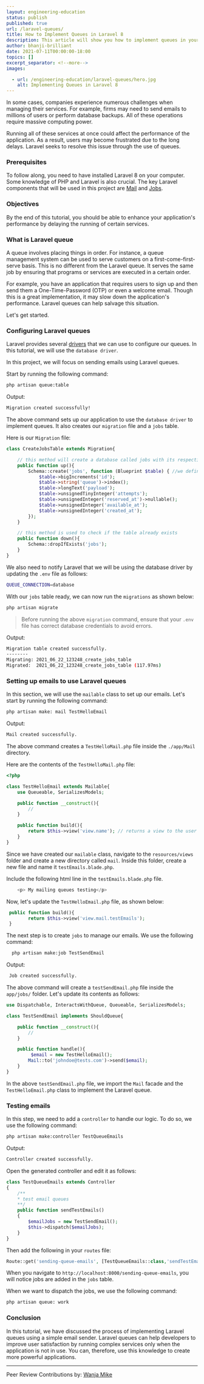```yaml
---
layout: engineering-education
status: publish
published: true
url: /laravel-queues/
title: How to Implement Queues in Laravel 8
description: This article will show you how to implement queues in your Laravel application. Laravel queues allow you to respond to web requests quickly.
author: bhanji-brilliant
date: 2021-07-11T00:00:00-18:00
topics: []
excerpt_separator: <!--more-->
images:

  - url: /engineering-education/laravel-queues/hero.jpg
    alt: Implementing Queues in Laravel 8
---
```

In some cases, companies experience numerous challenges when managing their services. For example, firms may need to send emails to millions of users or perform database backups. All of these operations require massive computing power.
<!--more-->
Running all of these services at once could affect the performance of the application. As a result, users may become frustrated due to the long delays. Laravel seeks to resolve this issue through the use of queues. 

### Prerequisites
To follow along, you need to have installed Laravel 8 on your computer. Some knowledge of PHP and Laravel is also crucial. The key Laravel components that will be used in this project are [Mail](https://laravel.com/docs/8.x/mail) and [Jobs](https://laravel.com/docs/8.x/scheduling).

### Objectives
By the end of this tutorial, you should be able to enhance your application's performance by delaying the running of certain services.  

### What is Laravel queue
A queue involves placing things in order. For instance, a queue management system can be used to serve customers on a first-come-first-serve basis. This is no different from the Laravel queue. It serves the same job by ensuring that programs or services are executed in a certain order.

For example, you have an application that requires users to sign up and then send them a One-Time-Password (OTP) or even a welcome email. Though this is a great implementation, it may slow down the application's performance. Laravel queues can help salvage this situation. 

Let's get started.

### Configuring Laravel queues
Laravel provides several [drivers](https://laravel.com/docs/8.x/queues#driver-prerequisites) that we can use to configure our queues. In this tutorial, we will use the `database driver`.

In this project, we will focus on sending emails using Laravel queues.

Start by running the following command:

```bash
php artisan queue:table
```

Output:

```bash
Migration created successfully!
```

The above command sets up our application to use the `database driver` to implement queues. It also creates our `migration` file and a `jobs` table.  

Here is our `Migration` file:

```php
class CreateJobsTable extends Migration{

    // this method will create a database called jobs with its respective columns
    public function up(){
        Schema::create('jobs', function (Blueprint $table) { //we define our database columns here
            $table->bigIncrements('id');
            $table->string('queue')->index();
            $table->longText('payload');
            $table->unsignedTinyInteger('attempts');
            $table->unsignedInteger('reserved_at')->nullable();
            $table->unsignedInteger('available_at');
            $table->unsignedInteger('created_at');
        });
    }

    // this method is used to check if the table already exists
    public function down(){
        Schema::dropIfExists('jobs');
    }
}

```

We also need to notify Laravel that we will be using the database driver by updating the `.env` file as follows:  

```bash
QUEUE_CONNECTION=database
```

With our `jobs` table ready, we can now run the `migrations` as shown below:  

```bash
php artisan migrate
```

> Before running the above `migration` command, ensure that your `.env` file has correct database credentials to avoid errors.

Output:

```bash
Migration table created successfully.
--------
Migrating: 2021_06_22_123248_create_jobs_table
Migrated:  2021_06_22_123248_create_jobs_table (117.97ms)
```

### Setting up emails to use Laravel queues
In this section, we will use the `mailable` class to set up our emails. Let's start by running the following command:  

```bash
php artisan make: mail TestHelloEmail
```

Output:

```bash
Mail created successfully.
```

The above command creates a `TestHelloMail.php` file inside the `./app/Mail` directory.  

Here are the contents of the `TestHelloMail.php` file:

```php
<?php

class TestHelloEmail extends Mailable{
    use Queueable, SerializesModels;

    public function __construct(){
        //
    }

    public function build(){
        return $this->view('view.name'); // returns a view to the user
    }
}

```

Since we have created our `mailable` class, navigate to the `resources/views` folder and create a new directory called `mail`. Inside this folder, create a new file and name it `testEmails.blade.php`.

Include the following html line in the `testEmails.blade.php` file.

```php
    <p> My mailing queues testing</p>
```

Now, let's update the `TestHelloEmail.php` file, as shown below:

```php
 public function build(){
        return $this->view('view.mail.testEmails');
 }

```

The next step is to create `jobs` to manage our emails. We use the following command:  

```bash
  php artisan make:job TestSendEmail
```

Output:

```bash
 Job created successfully.
```

The above command will create a `testSendEmail.php` file inside the `app/jobs/` folder. Let's update its contents as follows:

```php
use Dispatchable, InteractsWithQueue, Queueable, SerializesModels;

class TestSendEmail implements ShouldQueue{

    public function __construct(){
        //
    }

    public function handle(){
         $email = new TestHelloEmail();
        Mail::to('johndoe@tests.com')->send($email);
    }
}
```

In the above `testSendEmail.php` file, we import the `Mail` facade and the `TestHelloEmail.php` class to implement the Laravel queue.

### Testing emails
In this step, we need to add a `controller` to handle our logic. To do so, we use the following command:  

```bash
php artisan make:controller TestQueueEmails
```

Output:

```bash
Controller created successfully.
```

Open the generated controller and edit it as follows:

```php
class TestQueueEmails extends Controller
{
    /**
    * test email queues
    **/
    public function sendTestEmails()
    {
        $emailJobs = new TestSendEmail();
        $this->dispatch($emailJobs);
    }
}

```

Then add the following in your `routes` file:

```php
Route::get('sending-queue-emails', [TestQueueEmails::class,'sendTestEmails']);
```

When you navigate to `http://localhost:8000/sending-queue-emails`, you will notice jobs are added in the `jobs` table.  

When we want to dispatch the jobs, we use the following command:

```bash
php artisan queue: work
```

### Conclusion
In this tutorial, we have discussed the process of implementing Laravel queues using a simple email sender. Laravel queues can help developers to improve user satisfaction by running complex services only when the application is not in use. You can, therefore, use this knowledge to create more powerful applications.

---
Peer Review Contributions by: [Wanja Mike](/engineering-education/content/authors/michael-barasa/)